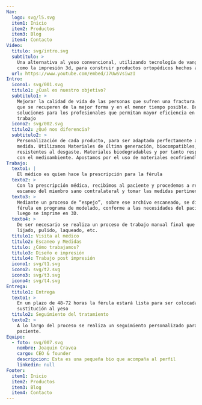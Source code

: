 ```yaml
---
Nav:
  logo: svg/l5.svg
  item1: Inicio
  item2: Productos
  item3: Blog
  item4: Contacto
Video:
  titulo: svg/intro.svg
  subtitulo: >
    Una alternativa al yeso convencional, utilizando tecnología de vanguardia
    como la impresión 3d, para construir productos ortopédicos hechos a medidas.
  url: https://www.youtube.com/embed/J7UwSVsiwzI
Intro:
  icono1: svg/001.svg
  titulo1: ¿Cual es nuestro objetivo?
  subtitulo1: >
    Mejorar la calidad de vida de las personas que sufren una fractura. Ayudar a
    que se recuperen de la mejor forma y en el menor tiempo posible. Brindar
    soluciones para los profesionales que permitan mayor eficiencia en su
    trabajo
  icono2: svg/002.svg
  titulo2: ¿Qué nos diferencia?
  subtitulo2: >
    Personalización de cada producto, para ser adaptado perfectamente a tu
    medida. Utilizamos Materiales de última generación, biocompatibles, y
    resistentes al desgaste. Materiales biodegradables y por tanto respetuosos
    con el medioambiente. Apostamos por el uso de materiales ecofriendly.
Trabajo:
  texto1: |
    El médico es quien hace la prescripción para la férula 
  texto2: >
    Con la prescripción médica, recibimos al paciente y procedemos a realizar un
    escaneo del miembro sano contralateral y tomar las medidas pertinentes
  texto3: >
    Mediante un proceso de “espejo”, sobre ese archivo escaneado, se diseña la
    férula en programa de modelado, conforme a las necesidades del paciente, y
    luego se imprime en 3D.
  texto4: >
    De ser necesario se realiza un proceso de trabajo manual final que incluye
    lijado, pulido, laqueado, etc.
  titulo1: Visita al médico
  titulo2: Escaneo y Medidas
  titulo: ¿Cómo trabajamos?
  titulo3: Diseño e impresión
  titulo4: Trabajo post impresión
  icono1: svg/t1.svg
  icono2: svg/t2.svg
  icono3: svg/t3.svg
  icono4: svg/t4.svg
Entrega:
  titulo1: Entrega
  texto1: >
    En un plazo de 48-72 horas la férula estará lista para ser colocada en
    sustitución al yeso
  titulo2: Seguimiento del tratamiento
  texto2: >
    A lo largo del proceso se realiza un seguimiento personalizado para cada
    paciente.
Equipo:
  - foto: svg/007.svg
    nombre: Joaquin Cravea
    cargo: CEO & founder
    descripcion: Esta es una pequeña bio que acompaña al perfil
    linkedin: null
Footer:
  item1: Inicio
  item2: Productos
  item3: Blog
  item4: Contacto
---
```

